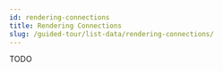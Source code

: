 ```yaml
---
id: rendering-connections
title: Rendering Connections
slug: /guided-tour/list-data/rendering-connections/
---
```

TODO

